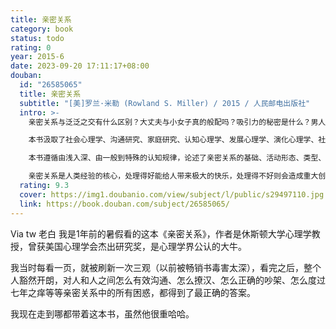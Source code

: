 ```yaml
---
title: 亲密关系
category: book
status: todo
rating: 0
year: 2015-6
date: 2023-09-20 17:11:17+08:00
douban:
  id: "26585065"
  title: 亲密关系
  subtitle: "[美]罗兰·米勒 (Rowland S. Miller) / 2015 / 人民邮电出版社"
  intro: >-
    亲密关系与泛泛之交有什么区别？大丈夫与小女子真的般配吗？吸引力的秘密是什么？男人与女人真的是不同的动物吗？同性恋真的是由基因决定的吗？单亲家庭的孩子长大后更容易离婚吗……什么是爱情？由什么构成？能持续多久？两性在发生一夜情及选择终身伴侣上有什么差异？爱情和性欲是由不同的脑区控制吗？亲密关系美满的秘诀是什么？有什么方法能让婚姻持续一生？米勒教授在本书中回答了这些问题，尤其澄清了通俗心理学所宣扬的经验之谈，甚至某些错误观点。

    本书汲取了社会心理学、沟通研究、家庭研究、认知心理学、发展心理学、演化心理学、社会学、传播学及家政学等学科的最新成果，研究实践和理论建构并重，学术标准与大众兴趣兼备。全书结构清晰、逻辑严密、语言生动、启发思考，既通俗易懂，读来轻松愉快，又科学权威，崇尚实证精神。

    本书遵循由浅入深、由一般到特殊的认知规律，论述了亲密关系的基础、活动形态、类型、矛盾和修复等内容，读完本书，你将对人际吸引、爱情、婚姻、承诺、友谊、激情、沟通、性爱、依恋、择偶、嫉妒、出轨、家暴等亲密关系的方方面面有全新的认识。

    亲密关系是人类经验的核心，处理得好能给人带来极大的快乐，处理得不好则会造成重大创伤，因此科学地认识亲密关系，攸关我们每个人的幸福。本书既适合研究亲密关系的专业人士，能给他们带来启发与灵感，也适合每个想爱情甜蜜、婚姻长久、人生幸福的普通读者。
  rating: 9.3
  cover: https://img1.doubanio.com/view/subject/l/public/s29497110.jpg
  link: https://book.douban.com/subject/26585065/
---
```


Via tw 老白 我是1年前的暑假看的这本《亲密关系》，作者是休斯顿大学心理学教授，曾获美国心理学会杰出研究奖，是心理学界公认的大牛。

我当时每看一页，就被刷新一次三观（以前被畅销书毒害太深），看完之后，整个人豁然开朗，对人和人之间怎么有效沟通、怎么撩汉、怎么正确的吵架、怎么度过七年之痒等等亲密关系中的所有困惑，都得到了最正确的答案。

我现在走到哪都带着这本书，虽然他很重哈哈。
